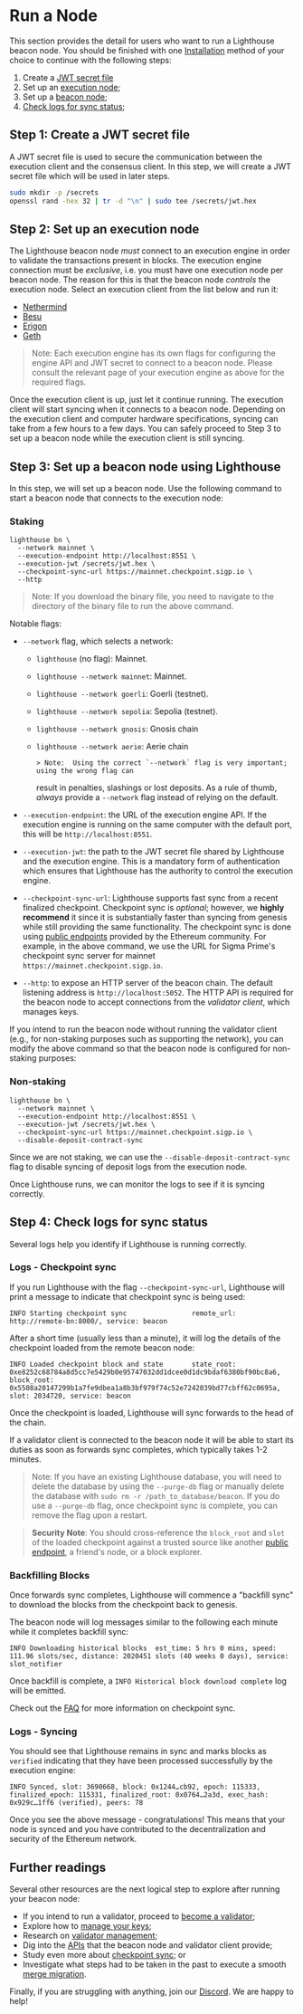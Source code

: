 # Run a Node

This section provides the detail for users who want to run a Lighthouse beacon node.
You should be finished with one [Installation](./installation.md) method of your choice to continue with the following steps:

1. Create a [JWT secret file](#step-1-create-a-jwt-secret-file)
1. Set up an [execution node](#step-2-set-up-an-execution-node);
1. Set up a [beacon node](#step-3-set-up-a-beacon-node-using-lighthouse);
1. [Check logs for sync status](#step-4-check-logs-for-sync-status);

## Step 1: Create a JWT secret file

A JWT secret file is used to secure the communication between the execution client and the consensus client. In this step, we will create a JWT secret file which will be used in later steps.

```bash
sudo mkdir -p /secrets
openssl rand -hex 32 | tr -d "\n" | sudo tee /secrets/jwt.hex
```

## Step 2: Set up an execution node

The Lighthouse beacon node _must_ connect to an execution engine in order to validate the transactions present in blocks. The execution engine connection must be _exclusive_, i.e. you must have one execution node
per beacon node. The reason for this is that the beacon node _controls_ the execution node. Select an execution client from the list below and run it:

-   [Nethermind](https://docs.nethermind.io/nethermind/first-steps-with-nethermind/running-nethermind-post-merge)
-   [Besu](https://besu.hyperledger.org/en/stable/public-networks/get-started/connect/mainnet/)
-   [Erigon](https://github.com/ledgerwatch/erigon#beacon-chain-consensus-layer)
-   [Geth](https://geth.ethereum.org/docs/getting-started/consensus-clients)

> Note: Each execution engine has its own flags for configuring the engine API and JWT secret to connect to a beacon node. Please consult the relevant page of your execution engine as above for the required flags.

Once the execution client is up, just let it continue running. The execution client will start syncing when it connects to a beacon node. Depending on the execution client and computer hardware specifications, syncing can take from a few hours to a few days. You can safely proceed to Step 3 to set up a beacon node while the execution client is still syncing.

## Step 3: Set up a beacon node using Lighthouse

In this step, we will set up a beacon node. Use the following command to start a beacon node that connects to the execution node:

### Staking

```
lighthouse bn \
  --network mainnet \
  --execution-endpoint http://localhost:8551 \
  --execution-jwt /secrets/jwt.hex \
  --checkpoint-sync-url https://mainnet.checkpoint.sigp.io \
  --http
```

> Note: If you download the binary file, you need to navigate to the directory of the binary file to run the above command.

Notable flags:

-   `--network` flag, which selects a network:

    -   `lighthouse` (no flag): Mainnet.
    -   `lighthouse --network mainnet`: Mainnet.
    -   `lighthouse --network goerli`: Goerli (testnet).
    -   `lighthouse --network sepolia`: Sepolia (testnet).
    -   `lighthouse --network gnosis`: Gnosis chain
    -   `lighthouse --network aerie`: Aerie chain

            > Note:  Using the correct `--network` flag is very important; using the wrong flag can

        result in penalties, slashings or lost deposits. As a rule of thumb, _always_
        provide a `--network` flag instead of relying on the default.

-   `--execution-endpoint`: the URL of the execution engine API. If the execution engine is running on the same computer with the default port, this will be
    `http://localhost:8551`.
-   `--execution-jwt`: the path to the JWT secret file shared by Lighthouse and the
    execution engine. This is a mandatory form of authentication which ensures that Lighthouse has the authority to control the execution engine.
-   `--checkpoint-sync-url`: Lighthouse supports fast sync from a recent finalized checkpoint. Checkpoint sync is _optional_; however, we **highly recommend** it since it is substantially faster than syncing from genesis while still providing the same functionality. The checkpoint sync is done using [public endpoints](https://eth-clients.github.io/checkpoint-sync-endpoints/) provided by the Ethereum community. For example, in the above command, we use the URL for Sigma Prime's checkpoint sync server for mainnet `https://mainnet.checkpoint.sigp.io`.
-   `--http`: to expose an HTTP server of the beacon chain. The default listening address is `http://localhost:5052`. The HTTP API is required for the beacon node to accept connections from the _validator client_, which manages keys.

If you intend to run the beacon node without running the validator client (e.g., for non-staking purposes such as supporting the network), you can modify the above command so that the beacon node is configured for non-staking purposes:

### Non-staking

```
lighthouse bn \
  --network mainnet \
  --execution-endpoint http://localhost:8551 \
  --execution-jwt /secrets/jwt.hex \
  --checkpoint-sync-url https://mainnet.checkpoint.sigp.io \
  --disable-deposit-contract-sync
```

Since we are not staking, we can use the `--disable-deposit-contract-sync` flag to disable syncing of deposit logs from the execution node.

Once Lighthouse runs, we can monitor the logs to see if it is syncing correctly.

## Step 4: Check logs for sync status

Several logs help you identify if Lighthouse is running correctly.

### Logs - Checkpoint sync

If you run Lighthouse with the flag `--checkpoint-sync-url`, Lighthouse will print a message to indicate that checkpoint sync is being used:

```
INFO Starting checkpoint sync                remote_url: http://remote-bn:8000/, service: beacon
```

After a short time (usually less than a minute), it will log the details of the checkpoint
loaded from the remote beacon node:

```
INFO Loaded checkpoint block and state       state_root: 0xe8252c68784a8d5cc7e5429b0e95747032dd1dcee0d1dc9bdaf6380bf90bc8a6, block_root: 0x5508a20147299b1a7fe9dbea1a8b3bf979f74c52e7242039bd77cbff62c0695a, slot: 2034720, service: beacon
```

Once the checkpoint is loaded, Lighthouse will sync forwards to the head of the chain.

If a validator client is connected to the beacon node it will be able to start its duties as soon as forwards sync completes, which typically takes 1-2 minutes.

> Note: If you have an existing Lighthouse database, you will need to delete the database by using the `--purge-db` flag or manually delete the database with `sudo rm -r /path_to_database/beacon`. If you do use a `--purge-db` flag, once checkpoint sync is complete, you can remove the flag upon a restart.

> **Security Note**: You should cross-reference the `block_root` and `slot` of the loaded checkpoint
> against a trusted source like another [public endpoint](https://eth-clients.github.io/checkpoint-sync-endpoints/),
> a friend's node, or a block explorer.

### Backfilling Blocks

Once forwards sync completes, Lighthouse will commence a "backfill sync" to download the blocks
from the checkpoint back to genesis.

The beacon node will log messages similar to the following each minute while it completes backfill
sync:

```
INFO Downloading historical blocks  est_time: 5 hrs 0 mins, speed: 111.96 slots/sec, distance: 2020451 slots (40 weeks 0 days), service: slot_notifier
```

Once backfill is complete, a `INFO Historical block download complete` log will be emitted.

Check out the [FAQ](./checkpoint-sync.md#faq) for more information on checkpoint sync.

### Logs - Syncing

You should see that Lighthouse remains in sync and marks blocks
as `verified` indicating that they have been processed successfully by the execution engine:

```
INFO Synced, slot: 3690668, block: 0x1244…cb92, epoch: 115333, finalized_epoch: 115331, finalized_root: 0x0764…2a3d, exec_hash: 0x929c…1ff6 (verified), peers: 78
```

Once you see the above message - congratulations! This means that your node is synced and you have contributed to the decentralization and security of the Ethereum network.

## Further readings

Several other resources are the next logical step to explore after running your beacon node:

-   If you intend to run a validator, proceed to [become a validator](./mainnet-validator.md);
-   Explore how to [manage your keys](./key-management.md);
-   Research on [validator management](./validator-management.md);
-   Dig into the [APIs](./api.md) that the beacon node and validator client provide;
-   Study even more about [checkpoint sync](./checkpoint-sync.md); or
-   Investigate what steps had to be taken in the past to execute a smooth [merge migration](./merge-migration.md).

Finally, if you are struggling with anything, join our [Discord](https://discord.gg/cyAszAh). We are happy to help!
